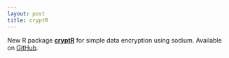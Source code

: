 ```yaml
---
layout: post
title: cryptR
---
```


New R package <a href="https://dwulff.github.io/software/"><b>cryptR</b></a> for simple data encryption using sodium. Available on <a href="https://github.com/dwulff/translatoR">GitHub</a>. 

